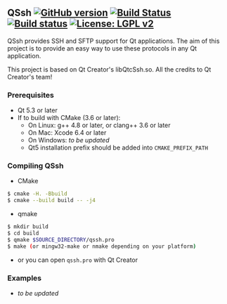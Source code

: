 QSsh [![GitHub version](https://badge.fury.io/gh/wang-boyu%2FQSsh.svg)](https://badge.fury.io/gh/wang-boyu%2FQSsh) [![Build Status](https://travis-ci.org/wang-boyu/QSsh.svg?branch=master)](https://travis-ci.org/wang-boyu/QSsh) [![Build status](https://ci.appveyor.com/api/projects/status/xkjjowbsc8tc3otd/branch/master?svg=true)](https://ci.appveyor.com/project/wang-boyu/qssh/branch/master) [![License: LGPL v2](https://img.shields.io/badge/License-LGPL%20v2-blue.svg)](LICENSE.LGPL)
---

QSsh provides SSH and SFTP support for Qt applications. The aim of this project is to provide an easy way to use these protocols in any Qt application.

This project is based on Qt Creator's libQtcSsh.so. All the credits to Qt Creator's team!

### Prerequisites

- Qt 5.3 or later
- If to build with CMake (3.6 or later):
  - On Linux: g++ 4.8 or later, or clang++ 3.6 or later
  - On Mac: Xcode 6.4 or later
  - On Windows: *to be updated*
  - Qt5 installation prefix should be added into `CMAKE_PREFIX_PATH`

### Compiling QSsh

- CMake

```bash
$ cmake -H. -Bbuild
$ cmake --build build -- -j4
```

- qmake

```bash
$ mkdir build
$ cd build
$ qmake $SOURCE_DIRECTORY/qssh.pro
$ make (or mingw32-make or nmake depending on your platform)
```

- or you can open `qssh.pro` with Qt Creator

### Examples

- *to be updated*
